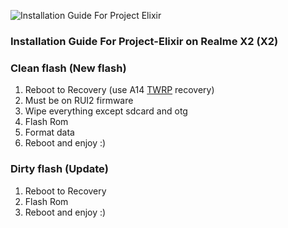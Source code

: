 ![Installation Guide For Project Elixir](https://i.imgur.com/42LxtAl.png)

### Installation Guide For Project-Elixir on Realme X2 (X2)

### Clean flash (New flash)
1. Reboot to Recovery (use A14 [TWRP](https://github.com/Retypolkg/android_device_realme_X2-recovery/releases/tag/twrpAndroid14) recovery)
2. Must be on RUI2 firmware
3. Wipe everything except sdcard and otg
4. Flash Rom
5. Format data
6. Reboot and enjoy :)

### Dirty flash (Update)
1. Reboot to Recovery
2. Flash Rom
3. Reboot and enjoy :)
